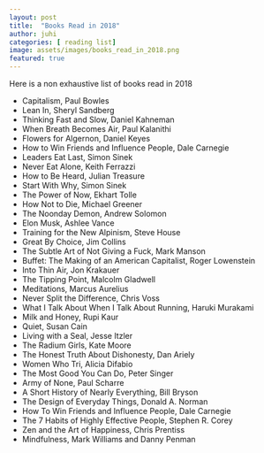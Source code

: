 ```yaml
---
layout: post
title:  "Books Read in 2018"
author: juhi
categories: [ reading list]
image: assets/images/books_read_in_2018.png
featured: true
---
```


Here is a non exhaustive list of books read in 2018

* Capitalism, Paul Bowles
* Lean In, Sheryl Sandberg
* Thinking Fast and Slow, Daniel Kahneman
* When Breath Becomes Air, Paul Kalanithi
* Flowers for Algernon, Daniel Keyes
* How to Win Friends and Influence People, Dale Carnegie
* Leaders Eat Last, Simon Sinek
* Never Eat Alone, Keith Ferrazzi
* How to Be Heard, Julian Treasure
* Start With Why, Simon Sinek
* The Power of Now, Ekhart Tolle
* How Not to Die, Michael Greener
* The Noonday Demon, Andrew Solomon
* Elon Musk, Ashlee Vance
* Training for the New Alpinism, Steve House
* Great By Choice, Jim Collins
* The Subtle Art of Not Giving a Fuck, Mark Manson
* Buffet: The Making of an American Capitalist, Roger Lowenstein
* Into Thin Air, Jon Krakauer
* The Tipping Point, Malcolm Gladwell
* Meditations, Marcus Aurelius
* Never Split the Difference, Chris Voss
* What I Talk About When I Talk About Running, Haruki Murakami
* Milk and Honey, Rupi Kaur
* Quiet, Susan Cain
* Living with a Seal, Jesse Itzler
* The Radium Girls, Kate Moore
* The Honest Truth About Dishonesty, Dan Ariely
* Women Who Tri, Alicia Difabio
* The Most Good You Can Do, Peter Singer
* Army of None, Paul Scharre
* A Short History of Nearly Everything, Bill Bryson
* The Design of Everyday Things, Donald A. Norman
* How To Win Friends and Influence People, Dale Carnegie
* The 7 Habits of Highly Effective People, Stephen R. Corey
* Zen and the Art of Happiness, Chris Prentiss
* Mindfulness, Mark Williams and Danny Penman
